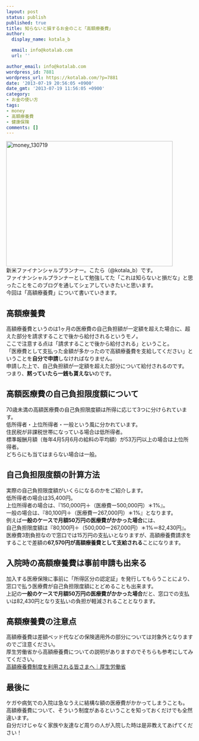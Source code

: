 ```yaml
---
layout: post
status: publish
published: true
title: 知らないと損するお金のこと「高額療養費」
author:
  display_name: kotala_b

  email: info@kotalab.com
  url: ''

author_email: info@kotalab.com
wordpress_id: 7881
wordpress_url: https://kotalab.com/?p=7881
date: '2013-07-19 20:56:05 +0900'
date_gmt: '2013-07-19 11:56:05 +0900'
category:
- お金の使い方
tags:
- money
- 高額療養費
- 健康保険
comments: []
---
```

<p><img src="https://kotalab.com/wp-content/uploads/money_130719-448x336.jpg" alt="money_130719" width="448" height="336" class="alignnone size-large wp-image-7885" /><br />
新米ファイナンシャルプランナー。こたら（@kotala_b）です。<br />
ファイナンシャルプランナーとして勉強してた「これは知らないと損だな」と思ったことをこのブログを通してシェアしていきたいと思います。<br />
今回は「高額療養費」について書いていきます。<br />
</p>
<!--more-->
<h2>高額療養費</h2>
<p>高額療養費というのは1ヶ月の医療費の自己負担額が一定額を超えた場合に、超えた部分を請求することで後から給付されるというモノ。<br />
ここで注意する点は「請求することで後から給付される」ということ。<br />
「医療費として支払った金額が多かったので高額療養費を支給してください」ということを<strong>自分で申請</strong>しなければなりません。<br />
申請した上で、自己負担額が一定額を超えた部分について給付されるのです。<br />
つまり、<strong>黙っていたら一銭も貰えない</strong>のです。</p>
<h2>高額医療費の自己負担限度額について</h2>
<p>70歳未満の高額医療費の自己負担限度額は所得に応じて3つに分けられています。<br />
低所得者・上位所得者・一般という風に分かれています。<br />
住民税が非課税世帯になっている場合は低所得者。<br />
標準報酬月額（毎年4月5月6月の給料の平均額）が53万円以上の場合は上位所得者。<br />
どちらにも当てはまらない場合は一般。</p>
<h2>自己負担限度額の計算方法</h2>
<p>実際の自己負担限度額がいくらになるのかをご紹介します。<br />
低所得者の場合は35,400円。<br />
上位所得者の場合は、『150,000円＋（医療費ー500,000円）＊1%』。<br />
一般の場合は、『80,100円＋（医療費ー267,000円）＊1%』となります。<br />
例えば<strong>一般のケースで月額50万円の医療費がかかった場合</strong>には、<br />
自己負担限度額は『80,100円＋（500,000ー267,000円）＊1%＝82,430円』。<br />
医療費3割負担なので窓口では15万円の支払いとなりますが、高額療養費請求をすることで差額の<strong>67,570円が高額療養費として支給される</strong>ことになります。</p>
<h2>入院時の高額療養費は事前申請も出来る</h2>
<p>加入する医療保険に事前に「所得区分の認定証」を発行してもらうことにより、窓口で払う医療費が自己負担限度額にとどめることも出来ます。<br />
上記の<strong>一般のケースで月額50万円の医療費がかかった場合</strong>だと、窓口での支払いは82,430円となり支払いの負担が軽減されることとなります。</p>
<h2>高額療養費の注意点</h2>
<p>高額療養費は差額ベッド代などの保険適用外の部分については対象外となりますのでご注意ください。<br />
厚生労働省から高額療養費についての説明がありますのでそちらも参考にしてみてください。<br />
<a href="http://www.mhlw.go.jp/seisakunitsuite/bunya/kenkou_iryou/iryouhoken/juuyou/kougakuiryou/index.html" target="_blank">高額療養費制度を利用される皆さまへ｜厚生労働省</a></p>
<h2>最後に</h2>
<p>ケガや病気での入院は急なうえに結構な額の医療費がかかってしまうことも。<br />
高額療養費について、そういう制度があるということを知っておくだけでも全然違います。<br />
自分だけじゃなく家族や友達など周りの人が入院した時は是非教えてあげてください！</p>
